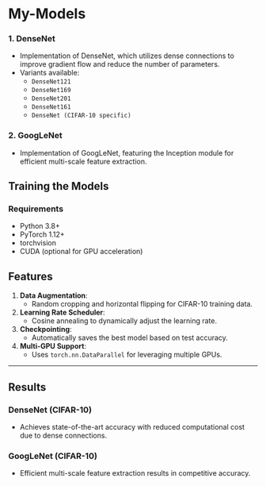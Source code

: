 # My-Models
### 1. **DenseNet**
- Implementation of DenseNet, which utilizes dense connections to improve gradient flow and reduce the number of parameters.
- Variants available:
  - `DenseNet121`
  - `DenseNet169`
  - `DenseNet201`
  - `DenseNet161`
  - `DenseNet (CIFAR-10 specific)`

### 2. **GoogLeNet**
- Implementation of GoogLeNet, featuring the Inception module for efficient multi-scale feature extraction.

## **Training the Models**

### **Requirements**
- Python 3.8+
- PyTorch 1.12+
- torchvision
- CUDA (optional for GPU acceleration)

## **Features**

1. **Data Augmentation**:
   - Random cropping and horizontal flipping for CIFAR-10 training data.
2. **Learning Rate Scheduler**:
   - Cosine annealing to dynamically adjust the learning rate.
3. **Checkpointing**:
   - Automatically saves the best model based on test accuracy.
4. **Multi-GPU Support**:
   - Uses `torch.nn.DataParallel` for leveraging multiple GPUs.

---

## **Results**

### DenseNet (CIFAR-10)
- Achieves state-of-the-art accuracy with reduced computational cost due to dense connections.

### GoogLeNet (CIFAR-10)
- Efficient multi-scale feature extraction results in competitive accuracy.

